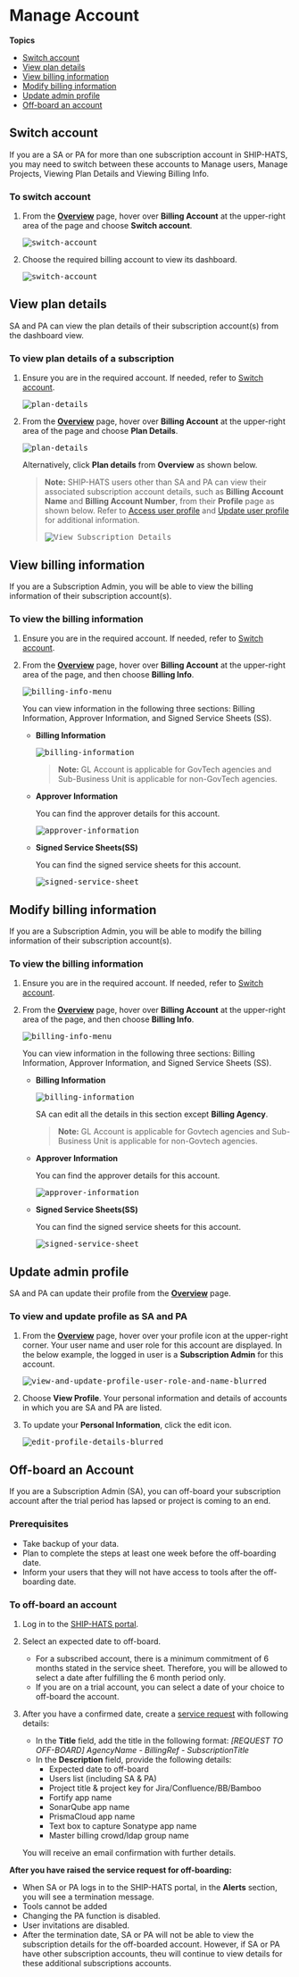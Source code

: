 # Manage Account

**Topics**
- [Switch account](#switch-account)
- [View plan details](#view-plan-details)
- [View billing information](#view-billing-information)
- [Modify billing information](#modify-billing-information)
- [Update admin profile](#update-admin-profile)
- [Off-board an account](#off-board-an-account)

## Switch account
If you are a SA or PA for more than one subscription account in SHIP-HATS, you may need to switch between these accounts to Manage users, Manage Projects, Viewing Plan Details and Viewing Billing Info.

### To switch account

1. From the **[Overview](access-ship-hats-portal)** page, hover over **Billing Account** at the upper-right area of the page and choose **Switch account**.

    <kbd>![switch-account](switch-account.png ':size=100%')</kbd>

1. Choose the required billing account to view its dashboard.

    <kbd>![switch-account](switch-account-choose-account.png ':size=100%')</kbd>



## View plan details

SA and PA can view the plan details of their subscription account(s) from the dashboard view.

### To view plan details of a subscription

1. Ensure you are in the required account. If needed, refer to [Switch account](#switch-account).

    <kbd>![plan-details](plan-details.png ':size=100%')</kbd>

1. From the **[Overview](access-ship-hats-portal)** page, hover over **Billing Account** at the upper-right area of the page and choose **Plan Details**.

    <kbd>![plan-details](plan-details-1.png ':size=50%')</kbd>

    Alternatively, click **Plan details** from **Overview** as shown below.

    >**Note:** SHIP-HATS users other than SA and PA can view their associated subscription account details, such as **Billing Account Name** and **Billing Account Number**, from their **Profile** page as shown below. Refer to [Access user profile](#view-user-profile) and [Update user profile](users-self-help) for additional information.
    >
    ><kbd>![View Subscription Details](view-subscription-details-for-other-users.png ':size=75%')</kbd>

## View billing information

If you are a Subscription Admin, you will be able to view the billing information of their subscription account(s).

### To view the billing information

1. Ensure you are in the required account. If needed, refer to [Switch account](#switch-account).
2. From the **[Overview](access-ship-hats-portal)** page, hover over **Billing Account** at the upper-right area of the page, and then choose **Billing Info**.

    <kbd>![billing-info-menu](billing-info-menu.png ':size=75%')</kbd>

    You can view information in the following three sections: Billing Information, Approver Information, and Signed Service Sheets (SS).

    - **Billing Information**

        <kbd>![billing-information](billing-information.png ':size=75%')</kbd>

        >**Note:** GL Account is applicable for GovTech agencies and Sub-Business Unit is applicable for non-GovTech agencies.

    - **Approver Information**

        You can find the approver details for this account.

        <kbd>![approver-information](approver-information.png ':size=75%')</kbd>

    - **Signed Service Sheets(SS)**

        You can find the signed service sheets for this account.

        <kbd>![signed-service-sheet](signed-ss.png ':size=75%')</kbd>

## Modify billing information
If you are a Subscription Admin, you will be able to modify the billing information of their subscription account(s).

### To view the billing information

1. Ensure you are in the required account. If needed, refer to [Switch account](#switch-account).
2. From the **[Overview](access-ship-hats-portal)** page, hover over **Billing Account** at the upper-right area of the page, and then choose **Billing Info**.

    <kbd>![billing-info-menu](billing-info-menu.png ':size=75%')</kbd>

    You can view information in the following three sections: Billing Information, Approver Information, and Signed Service Sheets (SS).

    - **Billing Information**

        <kbd>![billing-information](billing-information.png ':size=75%')</kbd>

        SA can edit all the details in this section except **Billing Agency**.

        >**Note:** GL Account is applicable for Govtech agencies and Sub-Business Unit is applicable for non-Govtech agencies.

    - **Approver Information**

        You can find the approver details for this account.

        <kbd>![approver-information](approver-information.png ':size=75%')</kbd>

    - **Signed Service Sheets(SS)**

        You can find the signed service sheets for this account.

        <kbd>![signed-service-sheet](signed-ss.png ':size=75%')</kbd>

## Update admin profile
SA and PA can update their profile from the **[Overview](access-ship-hats-portal)** page.

### To view and update profile as SA and PA

1. From the **[Overview](access-ship-hats-portal)** page, hover over your profile icon at the upper-right corner. Your user name and user role for this account are displayed. In the below example, the logged in user is a **Subscription Admin** for this account.

    <kbd>![view-and-update-profile-user-role-and-name-blurred](view-and-update-profile-user-role-and-name-blurred.png ':size=75%')</kbd>

1. Choose **View Profile**. Your personal information and details of accounts in which you are SA and PA are listed.
1. To update your **Personal Information**, click the edit icon.

    <kbd>![edit-profile-details-blurred](edit-profile-details-blurred.png ':size=75%')</kbd>


## Off-board an Account

If you are a Subscription Admin (SA), you can off-board your subscription account after the trial period has lapsed or project is coming to an end. 

### Prerequisites
- Take backup of your data.
- Plan to complete the steps at least one week before the off-boarding date.
- Inform your users that they will not have access to tools after the off-boarding date.


### To off-board an account

1. Log in to the [SHIP-HATS portal](https://www.ship.gov.sg/). 
1. Select an expected date to off-board. 

    - For a subscribed account, there is a minimum commitment of 6 months stated in the service sheet. Therefore, you will be allowed to select a date after fulfilling the 6 month period only.
    - If you are on a trial account, you can select a date of your choice to off-board the account.
1. After you have a confirmed date, create a [service request](https://jira.ship.gov.sg/servicedesk/customer/portal/11) with following details:  

    - In the **Title** field, add the title in the following format: *[REQUEST TO OFF-BOARD] AgencyName - BillingRef - SubscriptionTitle*
    - In the **Description** field, provide the following details: 
        - Expected date to off-board
        - Users list (including SA & PA)
        - Project title & project key for Jira/Confluence/BB/Bamboo
        - Fortify app name
        - SonarQube app name
        - PrismaCloud app name
        - Text box to capture Sonatype app name
        - Master billing crowd/ldap group name  

    You will receive an email confirmation with further details. 

**After you have raised the service request for off-boarding:**
- When SA or PA logs in to the SHIP-HATS portal, in the **Alerts** section, you will see a termination message.
- Tools cannot be added
- Changing the PA function is disabled. 
- User invitations are disabled. 
- After the termination date, SA or PA will not be able to view the subscription details for the off-boarded account. However, if SA or PA have other subscription accounts, theu will continue to view details for these additional subscriptions accounts.
